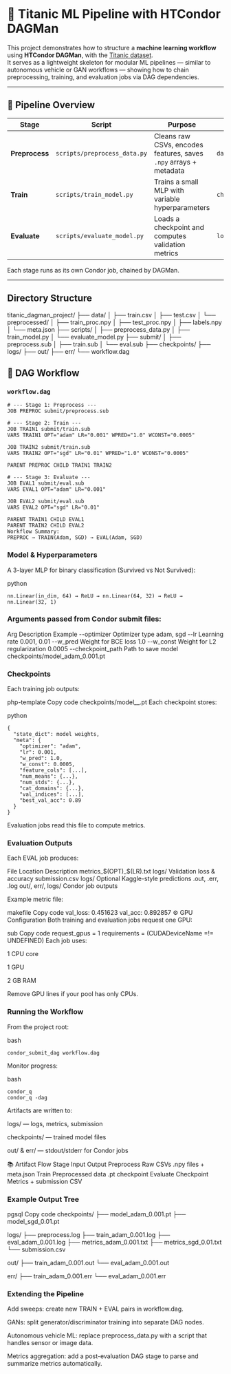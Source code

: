 # 🚢 Titanic ML Pipeline with HTCondor DAGMan

This project demonstrates how to structure a **machine learning workflow** using **HTCondor DAGMan**, with the [Titanic dataset](https://www.kaggle.com/c/titanic).  
It serves as a lightweight skeleton for modular ML pipelines — similar to autonomous vehicle or GAN workflows — showing how to chain preprocessing, training, and evaluation jobs via DAG dependencies.

---

## 🧩 Pipeline Overview

| Stage | Script | Purpose | Output |
|-------|---------|----------|---------|
| **Preprocess** | `scripts/preprocess_data.py` | Cleans raw CSVs, encodes features, saves `.npy` arrays + metadata | `data/preprocessed/*` |
| **Train** | `scripts/train_model.py` | Trains a small MLP with variable hyperparameters | `checkpoints/model_*.pt` |
| **Evaluate** | `scripts/evaluate_model.py` | Loads a checkpoint and computes validation metrics | `logs/metrics_*.txt` |

Each stage runs as its own Condor job, chained by DAGMan.

---

## Directory Structure

titanic_dagman_project/
├── data/
│ ├── train.csv
│ ├── test.csv
│ └── preprocessed/
│ ├── train_proc.npy
│ ├── test_proc.npy
│ ├── labels.npy
│ └── meta.json
├── scripts/
│ ├── preprocess_data.py
│ ├── train_model.py
│ └── evaluate_model.py
├── submit/
│ ├── preprocess.sub
│ ├── train.sub
│ └── eval.sub
├── checkpoints/
├── logs/
├── out/
├── err/
└── workflow.dag


## 🔄 DAG Workflow

### `workflow.dag`
```dag
# --- Stage 1: Preprocess ---
JOB PREPROC submit/preprocess.sub

# --- Stage 2: Train ---
JOB TRAIN1 submit/train.sub
VARS TRAIN1 OPT="adam" LR="0.001" WPRED="1.0" WCONST="0.0005"

JOB TRAIN2 submit/train.sub
VARS TRAIN2 OPT="sgd" LR="0.01" WPRED="1.0" WCONST="0.0005"

PARENT PREPROC CHILD TRAIN1 TRAIN2

# --- Stage 3: Evaluate ---
JOB EVAL1 submit/eval.sub
VARS EVAL1 OPT="adam" LR="0.001"

JOB EVAL2 submit/eval.sub
VARS EVAL2 OPT="sgd" LR="0.01"

PARENT TRAIN1 CHILD EVAL1
PARENT TRAIN2 CHILD EVAL2
Workflow Summary:
PREPROC → TRAIN(Adam, SGD) → EVAL(Adam, SGD)
```

###  Model & Hyperparameters
A 3-layer MLP for binary classification (Survived vs Not Survived):

python
```
nn.Linear(in_dim, 64) → ReLU → nn.Linear(64, 32) → ReLU → nn.Linear(32, 1)
```
### Arguments passed from Condor submit files:

Arg	Description	Example
--optimizer	Optimizer type	adam, sgd
--lr	Learning rate	0.001, 0.01
--w_pred	Weight for BCE loss	1.0
--w_const	Weight for L2 regularization	0.0005
--checkpoint_path	Path to save model	checkpoints/model_adam_0.001.pt

### Checkpoints
Each training job outputs:

php-template
Copy code
checkpoints/model_<OPT>_<LR>.pt
Each checkpoint stores:

python
```
{
  "state_dict": model weights,
  "meta": {
    "optimizer": "adam",
    "lr": 0.001,
    "w_pred": 1.0,
    "w_const": 0.0005,
    "feature_cols": [...],
    "num_means": {...},
    "num_stds": {...},
    "cat_domains": {...},
    "val_indices": [...],
    "best_val_acc": 0.89
  }
}
```

Evaluation jobs read this file to compute metrics.

### Evaluation Outputs
Each EVAL job produces:

File	Location	Description
metrics_$(OPT)_$(LR).txt	logs/	Validation loss & accuracy
submission.csv	logs/	Optional Kaggle-style predictions
.out, .err, .log	out/, err/, logs/	Condor job outputs

Example metric file:

makefile
Copy code
val_loss: 0.451623
val_acc: 0.892857
⚙️ GPU Configuration
Both training and evaluation jobs request one GPU:

sub
Copy code
request_gpus = 1
requirements = (CUDADeviceName =!= UNDEFINED)
Each job uses:

1 CPU core

1 GPU

2 GB RAM

Remove GPU lines if your pool has only CPUs.

### Running the Workflow
From the project root:

bash
```
condor_submit_dag workflow.dag
```

Monitor progress:

bash
```
condor_q
condor_q -dag
```

Artifacts are written to:

logs/ — logs, metrics, submission

checkpoints/ — trained model files

out/ & err/ — stdout/stderr for Condor jobs

📚 Artifact Flow
Stage	Input	Output
Preprocess	Raw CSVs	.npy files + meta.json
Train	Preprocessed data	.pt checkpoint
Evaluate	Checkpoint	Metrics + submission CSV

### Example Output Tree
pgsql
Copy code
checkpoints/
├── model_adam_0.001.pt
├── model_sgd_0.01.pt

logs/
├── preprocess.log
├── train_adam_0.001.log
├── eval_adam_0.001.log
├── metrics_adam_0.001.txt
├── metrics_sgd_0.01.txt
└── submission.csv

out/
├── train_adam_0.001.out
└── eval_adam_0.001.out

err/
├── train_adam_0.001.err
└── eval_adam_0.001.err

### Extending the Pipeline
Add sweeps: create new TRAIN + EVAL pairs in workflow.dag.

GANs: split generator/discriminator training into separate DAG nodes.

Autonomous vehicle ML: replace preprocess_data.py with a script that handles sensor or image data.

Metrics aggregation: add a post-evaluation DAG stage to parse and summarize metrics automatically.